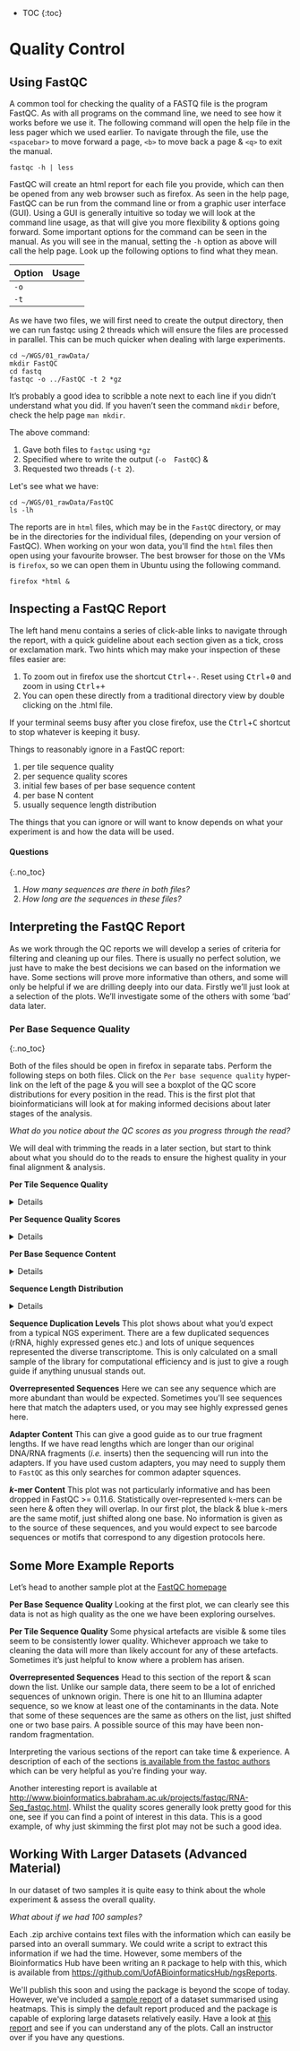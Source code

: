 * TOC
{:toc}

# Quality Control

## Using FastQC

A common tool for checking the quality of a FASTQ file is the program FastQC.
As with all programs on the command line, we need to see how it works before we use it.
The following command will open the help file in the less pager which we used earlier.
To navigate through the file, use the `<spacebar>` to move forward a page, `<b>` to move back a page & `<q>` to exit the manual.

```
fastqc -h | less
```

FastQC will create an html report for each file you provide, which can then be opened from any web browser such as firefox.
As seen in the help page, FastQC can be run from the command line or from a graphic user interface (GUI).
Using a GUI is generally intuitive so today we will look at the command line usage, as that will give you more flexibility & options going forward.
Some important options for the command can be seen in the manual.
As you will see in the manual, setting the `-h` option as above will call the help page.
Look up the following options to find what they mean.

| Option | Usage |
|:------ |:------|
| `-o`     |       |
| `-t`     |       |


As we have two files, we will first need to create the output directory, then we can run fastqc using 2 threads which will ensure the files are processed in parallel.
This can be much quicker when dealing with large experiments.

```
cd ~/WGS/01_rawData/
mkdir FastQC
cd fastq
fastqc -o ../FastQC -t 2 *gz
```

It’s probably a good idea to scribble a note next to each line if you didn’t understand what you did.
If you haven’t seen the command `mkdir` before, check the help page `man mkdir`.

The above command:

1. Gave both files to `fastqc` using `*gz`
2. Specified where to write the output (`-o  ̃FastQC`) &
3. Requested two threads (`-t 2`).

Let's see what we have:

```
cd ~/WGS/01_rawData/FastQC
ls -lh
```

The reports are in `html` files, which may be in the `FastQC` directory, or may be in the directories for the individual files, (depending on your version of FastQC).
When working on your won data, you'll find the `html` files then open using your favourite browser.
The best browser for those on the VMs is `firefox`, so we can open them in Ubuntu using the following command.

```
firefox *html &
```

## Inspecting a FastQC Report

The left hand menu contains a series of click-able links to navigate through the report, with a quick guideline about each section given as a tick, cross or exclamation mark.
Two hints which may make your inspection of these files easier are:

1. To zoom out in firefox use the shortcut <kbd>Ctrl</kbd>+<kbd>-</kbd>. Reset using <kbd>Ctrl</kbd>+<kbd>0</kbd> and zoom in using <kbd>Ctrl</kbd>+<kbd>+</kbd>
2. You can open these directly from a traditional directory view by double clicking on the .html file.

If your terminal seems busy after you close firefox, use the <kbd>Ctrl</kbd>+<kbd>C</kbd> shortcut to stop whatever is keeping it busy.

Things to reasonably ignore in a FastQC report:

1. per tile sequence quality
2. per sequence quality scores
3. initial few bases of per base sequence content
4. per base N content
5. usually sequence length distribution

The things that you can ignore or will want to know depends on what your experiment is and how the data will be used.


#### Questions
{:.no_toc}

1. *How many sequences are there in both files?*
2. *How long are the sequences in these files?*

## Interpreting the FastQC Report

As we work through the QC reports we will develop a series of criteria for filtering and cleaning up our files.
There is usually no perfect solution, we just have to make the best decisions we can based on the information we have.
Some sections will prove more informative than others, and some will only be helpful if we are drilling deeply into our data.
Firstly we’ll just look at a selection of the plots.
We’ll investigate some of the others with some ‘bad’ data later.

### Per Base Sequence Quality
{:.no_toc}

Both of the files should be open in firefox in separate tabs.
Perform the following steps on both files.
Click on the `Per base sequence quality` hyper-link on the left of the page & you will see a boxplot of the QC score distributions for every position in the read.
This is the first plot that bioinformaticians will look at for making informed decisions about later stages of the analysis.

*What do you notice about the QC scores as you progress through the read?*

We will deal with trimming the reads in a later section, but start to think about what you should do to the reads to ensure the highest quality in your final alignment & analysis.

**Per Tile Sequence Quality**<details>
This section just gives a quick visualisation about any physical effects on sequence quality due to the tile within the each flowcell or lane.
For the first file, you will notice an even breakdown in the quality of sequences near the end of the reads across all tiles.
In our second QC report, you will notice a poor quality around the 25th base in the 2nd (or 3rd) tile.
Generally, this would only be of note if drilling deeply to remove data from tiles with notable problems.
Most of the time we don’t factor in spatial effects, unless alternative approaches fail to address the issues we are dealing with.
</details>

**Per Sequence Quality Scores**<details>
This is just the distribution of average quality scores for each sequence.
There’s not much of note for us to see here.
</details>

**Per Base Sequence Content**<details>
This will often show artefacts from barcode sequences or adapters early in the reads, before stabilising to show a relatively even distribution of the bases.
</details>

**Sequence Length Distribution**<details>
This shows the distributions of sequence lengths in our data. Here we have sequences that are all the same lengths, however if the length of your reads is vital (_e.g._ smallRNA data), then this can also be an informative plot.
</details>

**Sequence Duplication Levels** This plot shows about what you’d expect from a typical NGS experiment.
There are a few duplicated sequences (rRNA, highly expressed genes etc.) and lots of unique sequences represented the diverse transcriptome.
This is only calculated on a small sample of the library for computational efficiency and is just to give a rough guide if anything unusual stands out.

**Overrepresented Sequences** Here we can see any sequence which are more abundant than would be expected. Sometimes you'll see sequences here that match the adapters used, or you may see highly expressed genes here.

**Adapter Content** This can give a good guide as to our true fragment lengths. If we have read lengths which are longer than our original DNA/RNA fragments (_i.e._ inserts) then the sequencing will run into the adapters.
If you have used custom adapters, you may need to supply them to `FastQC` as this only searches for common adapter squences.

**_k_-mer Content**
This plot was not particularly informative and has been dropped in FastQC >= 0.11.6.
Statistically over-represented `k`-mers can be seen here & often they will overlap.
In our first plot, the black & blue `k`-mers are the same motif, just shifted along one base.
No information is given as to the source of these sequences, and you would expect to see barcode sequences or motifs that correspond to any digestion protocols here.

## Some More Example Reports

Let’s head to another sample plot at the [FastQC homepage](http://www.bioinformatics.babraham.ac.uk/projects/fastqc/bad_sequence_fastqc.html)

**Per Base Sequence Quality** Looking at the first plot, we can clearly see this data is
not as high quality as the one we have been exploring ourselves.

**Per Tile Sequence Quality** Some physical artefacts are visible & some tiles seem to
be consistently lower quality. Whichever approach we take to cleaning the data will more
than likely account for any of these artefacts. Sometimes it’s just helpful to know where a
problem has arisen.

**Overrepresented Sequences** Head to this section of the report & scan down the
list. Unlike our sample data, there seem to be a lot of enriched sequences of unknown
origin. There is one hit to an Illumina adapter sequence, so we know at least one of the
contaminants in the data. Note that some of these sequences are the same as others on
the list, just shifted one or two base pairs. A possible source of this may have been non-random fragmentation.


Interpreting the various sections of the report can take time & experience.
A description of each of the sections [is available from the fastqc authors](http://www.bioinformatics.babraham.ac.uk/projects/fastqc/Help/) which can be very helpful as you're finding your way.

Another interesting report is available at http://www.bioinformatics.babraham.ac.uk/projects/fastqc/RNA-Seq_fastqc.html.
Whilst the quality scores generally look pretty good for this one, see if you can find a point of interest in this data.
This is a good example, of why just skimming the first plot may not be such a good idea.

## Working With Larger Datasets (Advanced Material)

In our dataset of two samples it is quite easy to think about the whole experiment & assess the overall quality.

*What about if we had 100 samples?*

Each .zip archive contains text files with the information which can easily be parsed into an overall summary.
We could write a script to extract this information if we had the time.
However, some members of the Bioinformatics Hub have been writing an `R` package to help with this, which is available from https://github.com/UofABioinformaticsHub/ngsReports.

We'll publish this soon and using the package is beyond the scope of today.
However, we've included a [sample report](../data/ngsReports_Fastqc) of a dataset summarised using heatmaps.
This is simply the default report produced and the package is capable of exploring large datasets relatively easily.
Have a look at [this report](../data/ngsReports_Fastqc) and see if you can understand any of the plots.
Call an instructor over if you have any questions.
